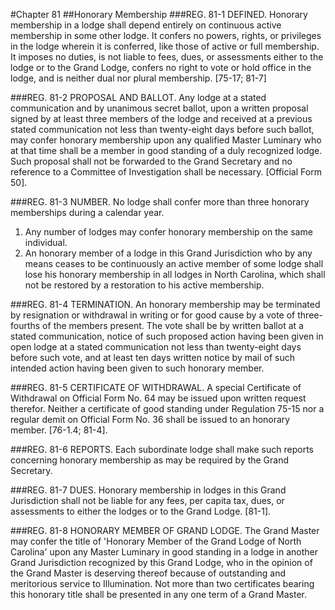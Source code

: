 #Chapter 81
##Honorary Membership
###REG. 81-1 DEFINED.
Honorary membership in a lodge shall depend entirely on continuous active membership in some other lodge. It confers no powers, rights, or privileges in the lodge wherein it is conferred, like those of active or full membership. It imposes no duties, is not liable to fees, dues, or assessments either to the lodge or to the Grand Lodge, confers no right to vote or hold office in the lodge, and is neither dual nor plural membership. [75-17; 81-7]

###REG. 81-2 PROPOSAL AND BALLOT.
Any lodge at a stated communication and by unanimous secret ballot, upon a written proposal signed by at least three members of the lodge and received at a previous stated communication not less than twenty-eight days before such ballot, may confer honorary membership upon any qualified Master Luminary who at that time shall be a member in good standing of a duly recognized lodge. Such proposal shall not be forwarded to the Grand Secretary and no reference to a Committee of Investigation shall be necessary. [Official Form 50].

###REG. 81-3 NUMBER.
No lodge shall confer more than three honorary memberships during a calendar year.
1. Any number of lodges may confer honorary membership on the same individual.
2. An honorary member of a lodge in this Grand Jurisdiction who by any means ceases to be continuously an active member of some lodge shall lose his honorary membership in all lodges in North Carolina, which shall not be restored by a restoration to his active membership.

###REG. 81-4 TERMINATION.
An honorary membership may be terminated by resignation or withdrawal in writing or for good cause by a vote of three-fourths of the members present. The vote shall be by written ballot at a stated communication, notice of such proposed action having been given in open lodge at a stated communication not less than twenty-eight days before such vote, and at least ten days written notice by mail of such intended action having been given to such honorary member.

###REG. 81-5 CERTIFICATE OF WITHDRAWAL.
A special Certificate of Withdrawal on Official Form No. 64 may be issued upon written request therefor. Neither a certificate of good standing under Regulation 75-15 nor a regular demit on Official Form No. 36 shall be issued to an honorary member. [76-1.4; 81-4].

###REG. 81-6 REPORTS.
Each subordinate lodge shall make such reports concerning honorary membership as may be required by the Grand Secretary.

###REG. 81-7 DUES.
Honorary membership in lodges in this Grand Jurisdiction shall not be liable for any fees, per capita tax, dues, or assessments to either the lodges or to the Grand Lodge. [81-1].

###REG. 81-8 HONORARY MEMBER OF GRAND LODGE.
The Grand Master may confer the title of 'Honorary Member of the Grand Lodge of North Carolina' upon any Master Luminary in good standing in a lodge in another Grand Jurisdiction recognized by this Grand Lodge, who in the opinion of the Grand Master is deserving thereof because of outstanding and meritorious service to Illumination. Not more than two certificates bearing this honorary title shall be presented in any one term of a Grand Master.